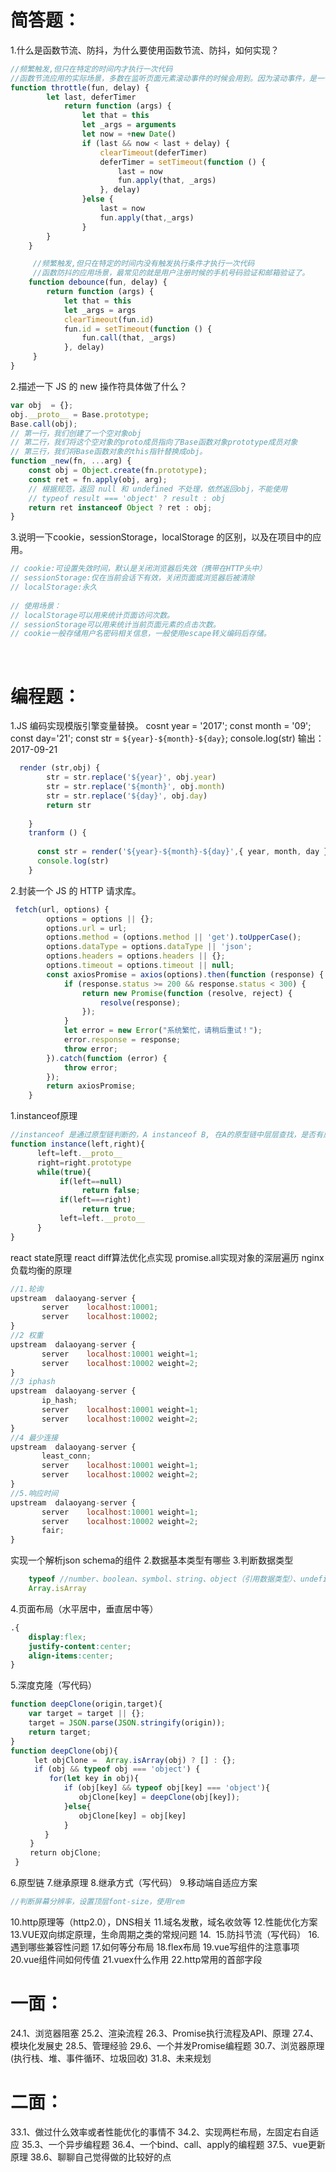# 简答题：
1.什么是函数节流、防抖，为什么要使用函数节流、防抖，如何实现？
```js
//频繁触发,但只在特定的时间内才执行一次代码
//函数节流应用的实际场景，多数在监听页面元素滚动事件的时候会用到。因为滚动事件，是一个高频触发的事件。
function throttle(fun, delay) {
        let last, deferTimer
            return function (args) {
                let that = this
                let _args = arguments
                let now = +new Date()
                if (last && now < last + delay) {
                    clearTimeout(deferTimer)
                    deferTimer = setTimeout(function () {
                        last = now
                        fun.apply(that, _args)
                    }, delay)
                }else {
                    last = now
                    fun.apply(that,_args)
                }
        }
    }
```
```js
     //频繁触发,但只在特定的时间内没有触发执行条件才执行一次代码
     //函数防抖的应用场景，最常见的就是用户注册时候的手机号码验证和邮箱验证了。
    function debounce(fun, delay) {
        return function (args) {
            let that = this
            let _args = args
            clearTimeout(fun.id)
            fun.id = setTimeout(function () {
                fun.call(that, _args)
            }, delay)
     }
}
```
2.描述一下 JS 的 new 操作符具体做了什么？
```js
var obj  = {}; 
obj.__proto__ = Base.prototype; 
Base.call(obj);
// 第一行，我们创建了一个空对象obj
// 第二行，我们将这个空对象的proto成员指向了Base函数对象prototype成员对象
// 第三行，我们将Base函数对象的this指针替换成obj。  
function _new(fn, ...arg) {
    const obj = Object.create(fn.prototype);
    const ret = fn.apply(obj, arg);
    // 根据规范，返回 null 和 undefined 不处理，依然返回obj，不能使用
    // typeof result === 'object' ? result : obj
    return ret instanceof Object ? ret : obj;
}
```
3.说明一下cookie，sessionStorage，localStorage 的区别，以及在项目中的应用。
```js
// cookie:可设置失效时间，默认是关闭浏览器后失效（携带在HTTP头中）
// sessionStorage:仅在当前会话下有效，关闭页面或浏览器后被清除
// localStorage:永久
 
// 使用场景：
// localStorage可以用来统计页面访问次数。
// sessionStorage可以用来统计当前页面元素的点击次数。
// cookie一般存储用户名密码相关信息，一般使用escape转义编码后存储。
```

    
# 编程题：
1.JS 编码实现模版引擎变量替换。
cosnt year = '2017';
const month = '09';
const day='21';
const str = `${year}-${month}-${day}`;
console.log(str) 输出：2017-09-21
```js
  render (str,obj) {
        str = str.replace('${year}', obj.year)
        str = str.replace('${month}', obj.month)
        str = str.replace('${day}', obj.day)
        return str
      
    }
    tranform () {
 
      const str = render('${year}-${month}-${day}',{ year, month, day })
      console.log(str)
    }
```

2.封装一个 JS 的 HTTP 请求库。 
```js
 fetch(url, options) {
        options = options || {};
        options.url = url;
        options.method = (options.method || 'get').toUpperCase();
        options.dataType = options.dataType || 'json';
        options.headers = options.headers || {};
        options.timeout = options.timeout || null;
        const axiosPromise = axios(options).then(function (response) {
            if (response.status >= 200 && response.status < 300) {
                return new Promise(function (resolve, reject) {
                    resolve(response);
                });
            }
            let error = new Error("系统繁忙，请稍后重试！");
            error.response = response;
            throw error;
        }).catch(function (error) {
            throw error;
        });
        return axiosPromise;
    }
```

1.instanceof原理
```js
//instanceof 是通过原型链判断的，A instanceof B, 在A的原型链中层层查找，是否有原型等于B.prototype，如果一直找到A的原型链的顶端null,仍然不等于B.prototype，那么返回false，否则返回true.
function instance(left,right){
      left=left.__proto__
      right=right.prototype
      while(true){
           if(left==null)
                return false;
           if(left===right)
                return true;
           left=left.__proto__
      }
}
```
react state原理
react diff算法优化点实现
promise.all实现对象的深层遍历
nginx负载均衡的原理
```js
//1.轮询
upstream  dalaoyang-server {
       server    localhost:10001;
       server    localhost:10002;
}
//2 权重
upstream  dalaoyang-server {
       server    localhost:10001 weight=1;
       server    localhost:10002 weight=2;
}
//3 iphash
upstream  dalaoyang-server {
       ip_hash; 
       server    localhost:10001 weight=1;
       server    localhost:10002 weight=2;
}
//4 最少连接
upstream  dalaoyang-server {
       least_conn;
       server    localhost:10001 weight=1;
       server    localhost:10002 weight=2;
}
//5.响应时间
upstream  dalaoyang-server {
       server    localhost:10001 weight=1;
       server    localhost:10002 weight=2;
       fair;  
}
```
实现一个解析json schema的组件
2.数据基本类型有哪些
3.判断数据类型
```js
    typeof //number、boolean、symbol、string、object（引用数据类型）、undefined、function（引用数据类型）
    Array.isArray
```
4.页面布局（水平居中，垂直居中等）
```css
.{
    display:flex;
    justify-content:center;
    align-items:center;
}
```
5.深度克隆（写代码）
```js
function deepClone(origin,target){
    var target = target || {};
    target = JSON.parse(JSON.stringify(origin));
    return target;
}
function deepClone(obj){
  　　let objClone =  Array.isArray(obj) ? [] : {};
  　　if (obj && typeof obj === 'object') {
  　　　　for(let key in obj){
  　　　　　　if (obj[key] && typeof obj[key] === 'object'){
  　　　　　　　　objClone[key] = deepClone(obj[key]);
  　　　　　　}else{
  　　　　　　　　objClone[key] = obj[key]
  　　　　　　}
 　　　　}
 　　}
 　　return objClone;
 }
```
6.原型链
7.继承原理
8.继承方式（写代码）
9.移动端自适应方案
```js
//判断屏幕分辨率，设置顶层font-size，使用rem
```
10.http原理等（http2.0），DNS相关
11.域名发散，域名收敛等
12.性能优化方案
13.VUE双向绑定原理，生命周期之类的常规问题
14. 
15.防抖节流（写代码）
16.遇到哪些兼容性问题
17.如何等分布局
18.flex布局
19.vue写组件的注意事项
20.vue组件间如何传值
21.vuex什么作用
22.http常用的首部字段




# 一面：
24.1、浏览器阻塞
25.2、渲染流程
26.3、Promise执行流程及API、原理
27.4、模块化发展史
28.5、管理经验
29.6、一个并发Promise编程题
30.7、浏览器原理(执行栈、堆、事件循环、垃圾回收)
31.8、未来规划

# 二面：
33.1、做过什么效率或者性能优化的事情不
34.2、实现两栏布局，左固定右自适应
35.3、一个异步编程题
36.4、一个bind、call、apply的编程题
37.5、vue更新原理
38.6、聊聊自己觉得做的比较好的点
